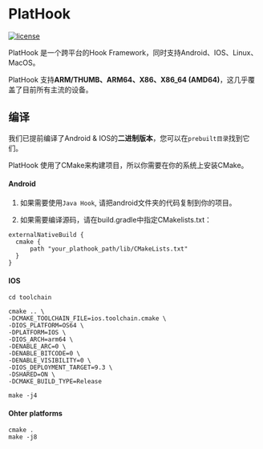 # PlatHook

[![license](http://img.shields.io/badge/license-Apache2.0-brightgreen.svg?style=flat)](https://github.com/alibaba/atlas/blob/master/LICENSE)

PlatHook 是一个跨平台的Hook Framework，同时支持Android、IOS、Linux、MacOS。

PlatHook 支持**ARM/THUMB、ARM64、X86、X86_64 (AMD64)**，这几乎覆盖了目前所有主流的设备。


## 编译
我们已提前编译了Android & IOS的**二进制版本**，您可以在`prebuilt目录`找到它们。

PlatHook 使用了CMake来构建项目，所以你需要在你的系统上安装CMake。

#### Android
1. 如果需要使用`Java Hook`, 请把android文件夹的代码复制到你的项目。

2. 如果需要编译源码，请在build.gradle中指定CMakelists.txt：
```
externalNativeBuild {
  cmake {
      path "your_plathook_path/lib/CMakeLists.txt"
  }
}
```

#### IOS
```
cd toolchain

cmake .. \
-DCMAKE_TOOLCHAIN_FILE=ios.toolchain.cmake \
-DIOS_PLATFORM=OS64 \
-DPLATFORM=IOS \
-DIOS_ARCH=arm64 \
-DENABLE_ARC=0 \
-DENABLE_BITCODE=0 \
-DENABLE_VISIBILITY=0 \
-DIOS_DEPLOYMENT_TARGET=9.3 \
-DSHARED=ON \
-DCMAKE_BUILD_TYPE=Release

make -j4
```

#### Ohter platforms
```
cmake .
make -j8
```


